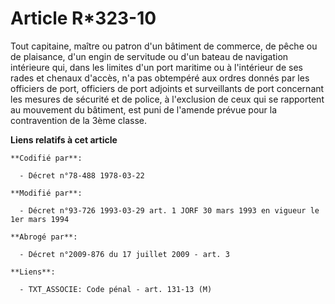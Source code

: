 # Article R*323-10

Tout capitaine, maître ou patron d'un bâtiment de commerce, de pêche ou de plaisance, d'un engin de servitude ou d'un bateau
de navigation intérieure qui, dans les limites d'un port maritime ou à l'intérieur de ses rades et chenaux d'accès, n'a pas
obtempéré aux ordres donnés par les officiers de port, officiers de port adjoints et surveillants de port concernant les
mesures de sécurité et de police, à l'exclusion de ceux qui se rapportent au mouvement du bâtiment, est puni de l'amende
prévue pour la contravention de la 3ème classe.

**Liens relatifs à cet article**

	**Codifié par**:

	  - Décret n°78-488 1978-03-22

	**Modifié par**:

	  - Décret n°93-726 1993-03-29 art. 1 JORF 30 mars 1993 en vigueur le 1er mars 1994

	**Abrogé par**:

	  - Décret n°2009-876 du 17 juillet 2009 - art. 3

	**Liens**:

	  - TXT_ASSOCIE: Code pénal - art. 131-13 (M)
